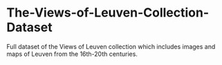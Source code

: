 # The-Views-of-Leuven-Collection-Dataset
Full dataset of the Views of Leuven collection which includes images and maps of Leuven from the 16th-20th centuries.
